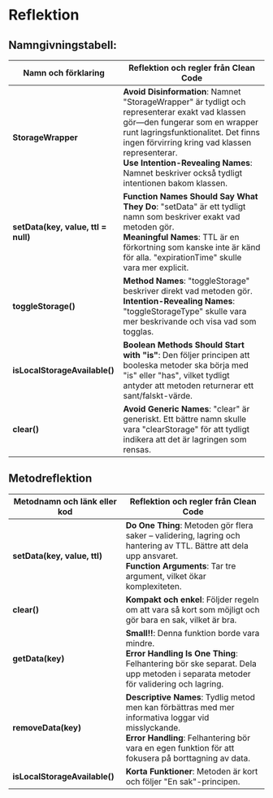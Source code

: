 
# Reflektion

## Namngivningstabell:

| **Namn och förklaring**                                                    | **Reflektion och regler från Clean Code**                                                                                                                                                    |
|---------------------------------------------------------------------------|------------------------------------------------------------------------------------------------------------------------------------------------------------------------------------------------|
| **StorageWrapper**                                                        | **Avoid Disinformation**: Namnet "StorageWrapper" är tydligt och representerar exakt vad klassen gör—den fungerar som en wrapper runt lagringsfunktionalitet. Det finns ingen förvirring kring vad klassen representerar. <br> **Use Intention-Revealing Names**: Namnet beskriver också tydligt intentionen bakom klassen.                                    |
| **setData(key, value, ttl = null)**                                      | **Function Names Should Say What They Do**: "setData" är ett tydligt namn som beskriver exakt vad metoden gör. <br> **Meaningful Names**: TTL är en förkortning som kanske inte är känd för alla. "expirationTime" skulle vara mer explicit.                                       |
| **toggleStorage()**                                                       | **Method Names**: "toggleStorage" beskriver direkt vad metoden gör. <br> **Intention-Revealing Names**: "toggleStorageType" skulle vara mer beskrivande och visa vad som togglas.                                                             |
| **isLocalStorageAvailable()**                                             | **Boolean Methods Should Start with "is"**: Den följer principen att booleska metoder ska börja med "is" eller "has", vilket tydligt antyder att metoden returnerar ett sant/falskt-värde.                                                      |
| **clear()**                                                               | **Avoid Generic Names**: "clear" är generiskt. Ett bättre namn skulle vara "clearStorage" för att tydligt indikera att det är lagringen som rensas.                                                                 |

## Metodreflektion

| **Metodnamn och länk eller kod**        | **Reflektion och regler från Clean Code**                                                                                                                                                                       |
|------------------------------------------|------------------------------------------------------------------------------------------------------------------------------------------------------------------------------------------------------------------|
| **setData(key, value, ttl)**            | **Do One Thing**: Metoden gör flera saker – validering, lagring och hantering av TTL. Bättre att dela upp ansvaret. <br> **Function Arguments**: Tar tre argument, vilket ökar komplexiteten.                     |
| **clear()**                              | **Kompakt och enkel**: Följder regeln om att vara så kort som möjligt och gör bara en sak, vilket är bra.                                                                                                    |
| **getData(key)**                         | **Small!!**: Denna funktion borde vara mindre. <br> **Error Handling Is One Thing**: Felhantering bör ske separat. Dela upp metoden i separata metoder för validering och lagring.                            |
| **removeData(key)**                      | **Descriptive Names**: Tydlig metod men kan förbättras med mer informativa loggar vid misslyckande. <br> **Error Handling**: Felhantering bör vara en egen funktion för att fokusera på borttagning av data.  |
| **isLocalStorageAvailable()**            | **Korta Funktioner**: Metoden är kort och följer "En sak"-principen.                                                                                                                                         |




